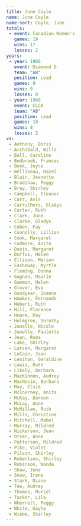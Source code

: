 ```yaml
---
title: June Coyle
name: June Coyle
name-sort: Coyle, June
totals:
 - event: Canadian Women's
   games: 19
   wins: 17
   losses: 2
years:
 - year: 1966
   event: Diamond D
   team: "AB"
   position: Lead
   games: 9
   wins: 9
   losses: 0
 - year: 1968
   event: CLCA
   team: "AB"
   position: Lead
   games: 10
   wins: 8
   losses: 2
vs:
 - Anthony, Doris
 - Archibald, Willa
 - Ball, Caroline
 - Bedbrook, Frances
 - Beek, Joyce
 - Belliveau, Hazel
 - Blair, Jeanette
 - Bradshaw, Peggy
 - Bray, Shirley
 - Campbell, Eleanor
 - Carr, Avis
 - Carruthers, Gladys
 - Carter, Ruth
 - Clark, June
 - Clarke, Gladys
 - Coben, Fay
 - Connolly, Lillian
 - Cook, Margaret
 - Cudmore, Anita
 - Davis, Margaret
 - Duffus, Helen
 - Ellison, Marion
 - Fashoway, Myrtle
 - Fleming, Donna
 - Gagnon, Maurie
 - Gammon, Helen
 - Glover, Eva
 - Goodyear, Joanne
 - Hawkes, Fernande
 - Hebert, Ruth
 - Hill, Florence
 - Hoare, Kay
 - Holmgren, Dorothy
 - Janelle, Nicole
 - Janelle, Paulette
 - Jean, Roma
 - Lake, Shirley
 - Larsen, Margaret
 - LeCain, Joan
 - Lenihan, Geraldine
 - Lewis, Ruth
 - Likely, Barbara
 - MacKinnon, Audrey
 - MacNevin, Barbara
 - May, Elsie
 - McInerney, Anita
 - McKay, Doreen
 - McLay, Anne
 - McMillan, Ruth
 - Mills, Christine
 - Mitchell, Mabel
 - Murray, Mildred
 - Nickerson, Jean
 - Orser, Anne
 - Patterson, Mildred
 - Pike, Violet
 - Pilson, Shirley
 - Robertson, Shirley
 - Robinson, Wanda
 - Shaw, June
 - Snow, Irene
 - Stark, Diane
 - Tew, Audrey
 - Thomas, Muriel
 - Tucker, Lila
 - Wherrett, Peggy
 - White, Gayle
 - Wiebe, Shirley
---
```


